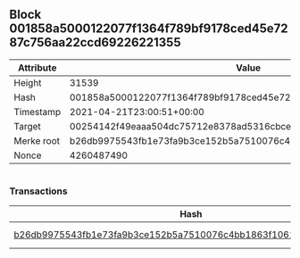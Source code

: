 ## Block 001858a5000122077f1364f789bf9178ced45e7287c756aa22ccd69226221355

Attribute | Value
--- | ---
Height | 31539
Hash | 001858a5000122077f1364f789bf9178ced45e7287c756aa22ccd69226221355
Timestamp | 2021-04-21T23:00:51+00:00
Target | 00254142f49eaaa504dc75712e8378ad5316cbcead634704b3734b6271167cc4
Merke root | b26db9975543fb1e73fa9b3ce152b5a7510076c4bb1863f10611e60c892bb594
Nonce | 4260487490

```

```

### Transactions

Hash | Amount
--- | ---
[b26db9975543fb1e73fa9b3ce152b5a7510076c4bb1863f10611e60c892bb594](b26db9975543fb1e73fa9b3ce152b5a7510076c4bb1863f10611e60c892bb594.md) | 10.00000000 SKEPTI 
